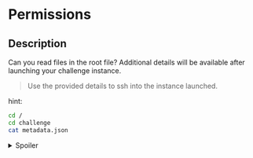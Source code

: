 # Permissions
## Description
Can you read files in the root file?
Additional details will be available after launching your challenge instance.

>Use the provided details to ssh into the instance launched.

hint:
```bash
cd /
cd challenge
cat metadata.json
```

<details>
<summary>Spoiler</summary>

picoCTF{uS1ng_v1m_3dit0r_021d10ab}

</details>
